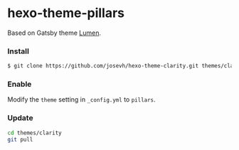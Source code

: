 # hexo-theme-pillars

Based on Gatsby theme [Lumen](https://lumen.netlify.com/).

### Install

```bash
$ git clone https://github.com/josevh/hexo-theme-clarity.git themes/clarity
```

### Enable

Modify the `theme` setting in `_config.yml` to `pillars`.

### Update

```bash
cd themes/clarity
git pull
```
